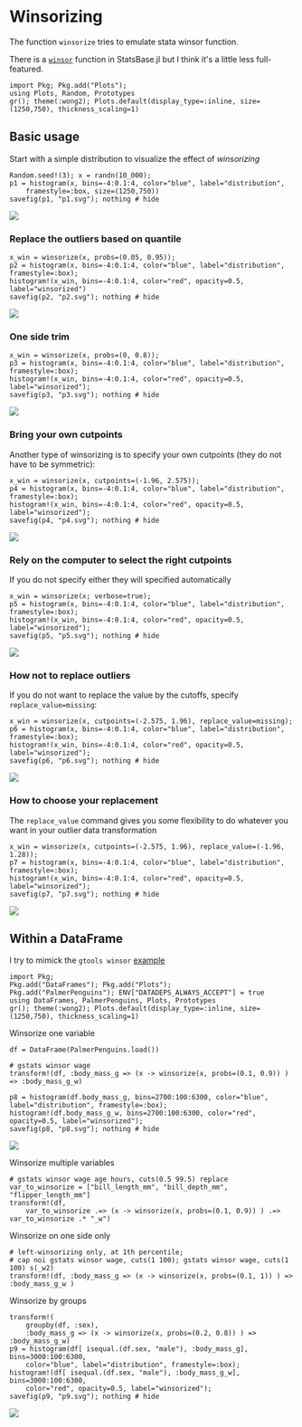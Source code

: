 # Winsorizing

The function `winsorize` tries to emulate stata winsor function.

There is a [`winsor`](https://juliastats.org/StatsBase.jl/stable/robust/#StatsBase.winsor) function in StatsBase.jl but I think it's a little less full-featured.


```@setup hist
import Pkg; Pkg.add("Plots");
using Plots, Random, Prototypes
gr(); theme(:wong2); Plots.default(display_type=:inline, size=(1250,750), thickness_scaling=1)
```


## Basic usage

Start with a simple distribution to visualize the effect of *winsorizing*
```@example hist
Random.seed!(3); x = randn(10_000);
p1 = histogram(x, bins=-4:0.1:4, color="blue", label="distribution", 
    framestyle=:box, size=(1250,750))
savefig(p1, "p1.svg"); nothing # hide
```
![](p1.svg)


### Replace the outliers based on quantile
```@example hist; 
x_win = winsorize(x, probs=(0.05, 0.95));
p2 = histogram(x, bins=-4:0.1:4, color="blue", label="distribution", framestyle=:box); 
histogram!(x_win, bins=-4:0.1:4, color="red", opacity=0.5, label="winsorized")
savefig(p2, "p2.svg"); nothing # hide
```
![](p2.svg)


### One side trim
```@example hist; 
x_win = winsorize(x, probs=(0, 0.8));
p3 = histogram(x, bins=-4:0.1:4, color="blue", label="distribution", framestyle=:box);
histogram!(x_win, bins=-4:0.1:4, color="red", opacity=0.5, label="winsorized");
savefig(p3, "p3.svg"); nothing # hide
```
![](p3.svg)


### Bring your own cutpoints
Another type of winsorizing is to specify your own cutpoints (they do not have to be symmetric):
```@example hist
x_win = winsorize(x, cutpoints=(-1.96, 2.575));
p4 = histogram(x, bins=-4:0.1:4, color="blue", label="distribution", framestyle=:box); 
histogram!(x_win, bins=-4:0.1:4, color="red", opacity=0.5, label="winsorized");
savefig(p4, "p4.svg"); nothing # hide
```
![](p4.svg)


### Rely on the computer to select the right cutpoints
If you do not specify either they will specified automatically
```@example hist
x_win = winsorize(x; verbose=true);
p5 = histogram(x, bins=-4:0.1:4, color="blue", label="distribution", framestyle=:box); 
histogram!(x_win, bins=-4:0.1:4, color="red", opacity=0.5, label="winsorized");
savefig(p5, "p5.svg"); nothing # hide
```
![](p5.svg)


### How not to replace outliers
If you do not want to replace the value by the cutoffs, specify `replace_value=missing`:
```@example hist
x_win = winsorize(x, cutpoints=(-2.575, 1.96), replace_value=missing);
p6 = histogram(x, bins=-4:0.1:4, color="blue", label="distribution", framestyle=:box); 
histogram!(x_win, bins=-4:0.1:4, color="red", opacity=0.5, label="winsorized");
savefig(p6, "p6.svg"); nothing # hide
```
![](p6.svg)


### How to choose your replacement
The `replace_value` command gives you some flexibility to do whatever you want in your outlier data transformation
```@example hist
x_win = winsorize(x, cutpoints=(-2.575, 1.96), replace_value=(-1.96, 1.28));
p7 = histogram(x, bins=-4:0.1:4, color="blue", label="distribution", framestyle=:box); 
histogram!(x_win, bins=-4:0.1:4, color="red", opacity=0.5, label="winsorized");
savefig(p7, "p7.svg"); nothing # hide
```
![](p7.svg)



## Within a DataFrame

I try to mimick the `gtools winsor` [example](https://raw.githubusercontent.com/mcaceresb/stata-gtools/master/docs/examples/gstats_winsor.do)

```@setup dataframe
import Pkg; 
Pkg.add("DataFrames"); Pkg.add("Plots");
Pkg.add("PalmerPenguins"); ENV["DATADEPS_ALWAYS_ACCEPT"] = true
using DataFrames, PalmerPenguins, Plots, Prototypes
gr(); theme(:wong2); Plots.default(display_type=:inline, size=(1250,750), thickness_scaling=1)
```


Winsorize one variable
```@example dataframe
df = DataFrame(PalmerPenguins.load())

# gstats winsor wage
transform!(df, :body_mass_g => (x -> winsorize(x, probs=(0.1, 0.9)) ) => :body_mass_g_w) 

p8 = histogram(df.body_mass_g, bins=2700:100:6300, color="blue", label="distribution", framestyle=:box); 
histogram!(df.body_mass_g_w, bins=2700:100:6300, color="red", opacity=0.5, label="winsorized");
savefig(p8, "p8.svg"); nothing # hide
```
![](p8.svg)


Winsorize multiple variables
```@example dataframe
# gstats winsor wage age hours, cuts(0.5 99.5) replace
var_to_winsorize = ["bill_length_mm", "bill_depth_mm", "flipper_length_mm"]
transform!(df, 
    var_to_winsorize .=> (x -> winsorize(x, probs=(0.1, 0.9)) ) .=> var_to_winsorize .* "_w")
```

Winsorize on one side only
```@example dataframe
# left-winsorizing only, at 1th percentile; 
# cap noi gstats winsor wage, cuts(1 100); gstats winsor wage, cuts(1 100) s(_w2)
transform!(df, :body_mass_g => (x -> winsorize(x, probs=(0.1, 1)) ) => :body_mass_g_w )
```

Winsorize by groups
```@example dataframe
transform!(
    groupby(df, :sex),
    :body_mass_g => (x -> winsorize(x, probs=(0.2, 0.8)) ) => :body_mass_g_w)
p9 = histogram(df[ isequal.(df.sex, "male"), :body_mass_g], bins=3000:100:6300, 
    color="blue", label="distribution", framestyle=:box);
histogram!(df[ isequal.(df.sex, "male"), :body_mass_g_w], bins=3000:100:6300, 
    color="red", opacity=0.5, label="winsorized");
savefig(p9, "p9.svg"); nothing # hide
```
![](p9.svg)





